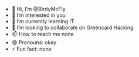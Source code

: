 - 👋 Hi, I’m @BirdyMcFly
- 👀 I’m interested in you
- 🌱 I’m currently learning IT
- 💞️ I’m looking to collaborate on Greencard Hacking
- 📫 How to reach me none
- 😄 Pronouns: okay
- ⚡ Fun fact: none

<!---
BirdyMcFly/BirdyMcFly is a ✨ special ✨ repository because its `README.md` (this file) appears on your GitHub profile.
You can click the Preview link to take a look at your changes.
--->
